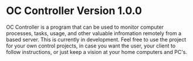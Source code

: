 # OC Controller Version 1.0.0
OC Controller is a program that can be used to monitor computer processes, tasks, usage, and other valuable infromation remotely from a based server. This is currently in development. Feel free to use the project for your own control projects, in case you want the user, your client to follow instructions, or just keep a vision at your home computers and PC's. 
